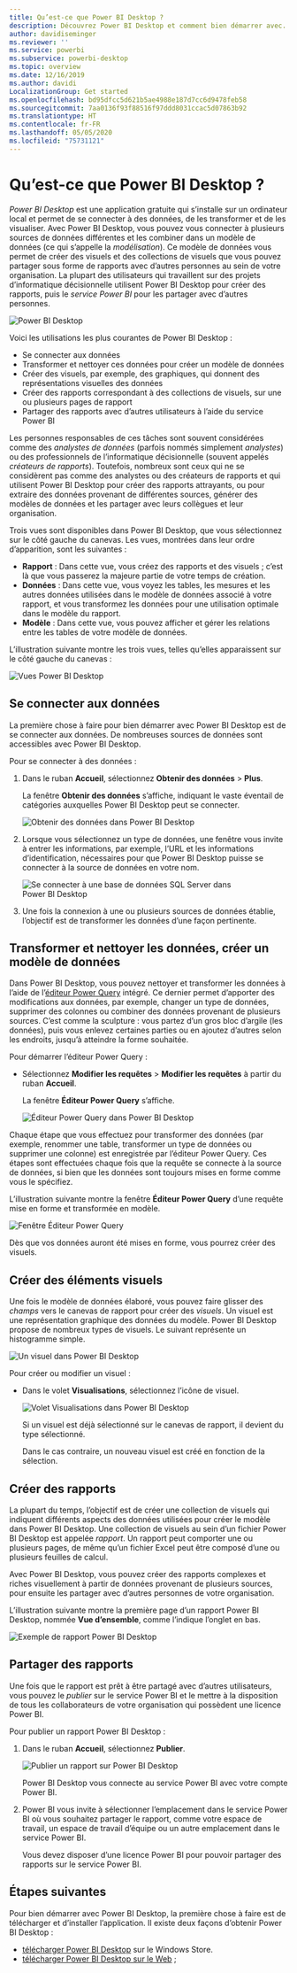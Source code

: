 ```yaml
---
title: Qu’est-ce que Power BI Desktop ?
description: Découvrez Power BI Desktop et comment bien démarrer avec.
author: davidiseminger
ms.reviewer: ''
ms.service: powerbi
ms.subservice: powerbi-desktop
ms.topic: overview
ms.date: 12/16/2019
ms.author: davidi
LocalizationGroup: Get started
ms.openlocfilehash: bd95dfcc5d621b5ae4988e187d7cc6d9478feb58
ms.sourcegitcommit: 7aa0136f93f88516f97ddd8031ccac5d07863b92
ms.translationtype: HT
ms.contentlocale: fr-FR
ms.lasthandoff: 05/05/2020
ms.locfileid: "75731121"
---
```

# <a name="what-is-power-bi-desktop"></a>Qu’est-ce que Power BI Desktop ?

*Power BI Desktop* est une application gratuite qui s’installe sur un ordinateur local et permet de se connecter à des données, de les transformer et de les visualiser. Avec Power BI Desktop, vous pouvez vous connecter à plusieurs sources de données différentes et les combiner dans un modèle de données (ce qui s’appelle la *modélisation*). Ce modèle de données vous permet de créer des visuels et des collections de visuels que vous pouvez partager sous forme de rapports avec d’autres personnes au sein de votre organisation. La plupart des utilisateurs qui travaillent sur des projets d’informatique décisionnelle utilisent Power BI Desktop pour créer des rapports, puis le *service Power BI* pour les partager avec d’autres personnes.

![Power BI Desktop](media/desktop-what-is-desktop/what-is-desktop_01.png)

Voici les utilisations les plus courantes de Power BI Desktop :

* Se connecter aux données
* Transformer et nettoyer ces données pour créer un modèle de données
* Créer des visuels, par exemple, des graphiques, qui donnent des représentations visuelles des données
* Créer des rapports correspondant à des collections de visuels, sur une ou plusieurs pages de rapport
* Partager des rapports avec d’autres utilisateurs à l’aide du service Power BI

Les personnes responsables de ces tâches sont souvent considérées comme des *analystes de données* (parfois nommés simplement *analystes*) ou des professionnels de l’informatique décisionnelle (souvent appelés *créateurs de rapports*). Toutefois, nombreux sont ceux qui ne se considèrent pas comme des analystes ou des créateurs de rapports et qui utilisent Power BI Desktop pour créer des rapports attrayants, ou pour extraire des données provenant de différentes sources, générer des modèles de données et les partager avec leurs collègues et leur organisation.

Trois vues sont disponibles dans Power BI Desktop, que vous sélectionnez sur le côté gauche du canevas. Les vues, montrées dans leur ordre d’apparition, sont les suivantes :
* **Rapport** : Dans cette vue, vous créez des rapports et des visuels ; c’est là que vous passerez la majeure partie de votre temps de création.
* **Données** : Dans cette vue, vous voyez les tables, les mesures et les autres données utilisées dans le modèle de données associé à votre rapport, et vous transformez les données pour une utilisation optimale dans le modèle du rapport.
* **Modèle** : Dans cette vue, vous pouvez afficher et gérer les relations entre les tables de votre modèle de données.

L’illustration suivante montre les trois vues, telles qu’elles apparaissent sur le côté gauche du canevas :

![Vues Power BI Desktop](media/desktop-what-is-desktop/what-is-desktop-07.png)
 

## <a name="connect-to-data"></a>Se connecter aux données
La première chose à faire pour bien démarrer avec Power BI Desktop est de se connecter aux données. De nombreuses sources de données sont accessibles avec Power BI Desktop. 

Pour se connecter à des données :

1. Dans le ruban **Accueil**, sélectionnez **Obtenir des données** > **Plus**. 

   La fenêtre **Obtenir des données** s’affiche, indiquant le vaste éventail de catégories auxquelles Power BI Desktop peut se connecter.

   ![Obtenir des données dans Power BI Desktop](media/desktop-what-is-desktop/what-is-desktop_02.png)

2. Lorsque vous sélectionnez un type de données, une fenêtre vous invite à entrer les informations, par exemple, l’URL et les informations d’identification, nécessaires pour que Power BI Desktop puisse se connecter à la source de données en votre nom.

   ![Se connecter à une base de données SQL Server dans Power BI Desktop](media/desktop-what-is-desktop/what-is-desktop_03.png)

3. Une fois la connexion à une ou plusieurs sources de données établie, l’objectif est de transformer les données d’une façon pertinente.

## <a name="transform-and-clean-data-create-a-model"></a>Transformer et nettoyer les données, créer un modèle de données

Dans Power BI Desktop, vous pouvez nettoyer et transformer les données à l’aide de l’[éditeur Power Query](https://docs.microsoft.com/power-bi/desktop-query-overview) intégré. Ce dernier permet d’apporter des modifications aux données, par exemple, changer un type de données, supprimer des colonnes ou combiner des données provenant de plusieurs sources. C’est comme la sculpture : vous partez d’un gros bloc d’argile (les données), puis vous enlevez certaines parties ou en ajoutez d’autres selon les endroits, jusqu’à atteindre la forme souhaitée. 

Pour démarrer l’éditeur Power Query :

- Sélectionnez **Modifier les requêtes** > **Modifier les requêtes** à partir du ruban **Accueil**.

   La fenêtre **Éditeur Power Query** s’affiche.

   ![Éditeur Power Query dans Power BI Desktop](media/desktop-getting-started/designer_gsg_editquery.png)

Chaque étape que vous effectuez pour transformer des données (par exemple, renommer une table, transformer un type de données ou supprimer une colonne) est enregistrée par l’éditeur Power Query. Ces étapes sont effectuées chaque fois que la requête se connecte à la source de données, si bien que les données sont toujours mises en forme comme vous le spécifiez.

L’illustration suivante montre la fenêtre **Éditeur Power Query** d’une requête mise en forme et transformée en modèle.

 ![Fenêtre Éditeur Power Query](media/desktop-getting-started/shapecombine_querysettingsfinished.png)

Dès que vos données auront été mises en forme, vous pourrez créer des visuels. 

## <a name="create-visuals"></a>Créer des éléments visuels 

Une fois le modèle de données élaboré, vous pouvez faire glisser des *champs* vers le canevas de rapport pour créer des *visuels*. Un visuel est une représentation graphique des données du modèle. Power BI Desktop propose de nombreux types de visuels. Le suivant représente un histogramme simple. 

![Un visuel dans Power BI Desktop](media/desktop-what-is-desktop/what-is-desktop_04.png)

Pour créer ou modifier un visuel : 

- Dans le volet **Visualisations**, sélectionnez l’icône de visuel. 

   ![Volet Visualisations dans Power BI Desktop](media/desktop-what-is-desktop/what-is-desktop_05.png)

   Si un visuel est déjà sélectionné sur le canevas de rapport, il devient du type sélectionné. 

   Dans le cas contraire, un nouveau visuel est créé en fonction de la sélection.


## <a name="create-reports"></a>Créer des rapports

La plupart du temps, l’objectif est de créer une collection de visuels qui indiquent différents aspects des données utilisées pour créer le modèle dans Power BI Desktop. Une collection de visuels au sein d’un fichier Power BI Desktop est appelée *rapport*. Un rapport peut comporter une ou plusieurs pages, de même qu’un fichier Excel peut être composé d’une ou plusieurs feuilles de calcul. 

Avec Power BI Desktop, vous pouvez créer des rapports complexes et riches visuellement à partir de données provenant de plusieurs sources, pour ensuite les partager avec d’autres personnes de votre organisation.

L’illustration suivante montre la première page d’un rapport Power BI Desktop, nommée **Vue d’ensemble**, comme l’indique l’onglet en bas. 

![Exemple de rapport Power BI Desktop](media/desktop-what-is-desktop/what-is-desktop_01.png)

## <a name="share-reports"></a>Partager des rapports

Une fois que le rapport est prêt à être partagé avec d’autres utilisateurs, vous pouvez le *publier* sur le service Power BI et le mettre à la disposition de tous les collaborateurs de votre organisation qui possèdent une licence Power BI. 

Pour publier un rapport Power BI Desktop : 

1. Dans le ruban **Accueil**, sélectionnez **Publier**.

   ![Publier un rapport sur Power BI Desktop](media/desktop-what-is-desktop/what-is-desktop_06.png)

   Power BI Desktop vous connecte au service Power BI avec votre compte Power BI. 

2. Power BI vous invite à sélectionner l’emplacement dans le service Power BI où vous souhaitez partager le rapport, comme votre espace de travail, un espace de travail d’équipe ou un autre emplacement dans le service Power BI. 

   Vous devez disposer d’une licence Power BI pour pouvoir partager des rapports sur le service Power BI.


## <a name="next-steps"></a>Étapes suivantes

Pour bien démarrer avec Power BI Desktop, la première chose à faire est de télécharger et d’installer l’application. Il existe deux façons d’obtenir Power BI Desktop :

* [télécharger Power BI Desktop](https://aka.ms/pbidesktopstore) sur le Windows Store.
* [télécharger Power BI Desktop sur le Web](https://docs.microsoft.com/power-bi/desktop-get-the-desktop#download-power-bi-desktop-directly) ;

